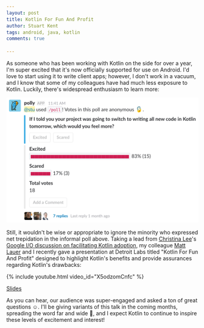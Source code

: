 ```yaml
---
layout: post
title: Kotlin For Fun And Profit
author: Stuart Kent
tags: android, java, kotlin
comments: true

---
```


As someone who has been working with Kotlin on the side for over a year, I'm super excited that it's now officially supported for use on Android. I'd love to start using it to write client apps; however, I don't work in a vacuum, and I know that some of my colleagues have had much less exposure to Kotlin. Luckily, there's widespread enthusiasm to learn more:

<div class="image-container">
	<img src="/assets/images/kotlin-for-fun-and-profit-poll.png" />
</div>

Still, it wouldn't be wise or appropriate to ignore the minority who expressed net trepidation in the informal poll above. Taking a lead from [Christina Lee](https://twitter.com/RunChristinaRun)'s [Google I/O discussion on facilitating Kotlin adoption](https://www.youtube.com/watch?v=fPzxfeDJDzY&t=19m42s), my colleague [Matt Lauer](https://twitter.com/heymattlauer) and I recently gave a presentation at Detroit Labs titled "Kotlin For Fun And Profit" designed to highlight Kotlin's benefits and provide assurances regarding Kotlin's drawbacks:

{% include youtube.html video_id="X5odzomCnfc" %}

[Slides](https://speakerdeck.com/stkent/kotlin-for-fun-and-profit-video)

As you can hear, our audience was super-engaged and asked a ton of great questions ☺️. I'll be giving variants of this talk in the coming months, spreading the word far and wide 🙏, and I expect Kotlin to continue to inspire these levels of excitement and interest!